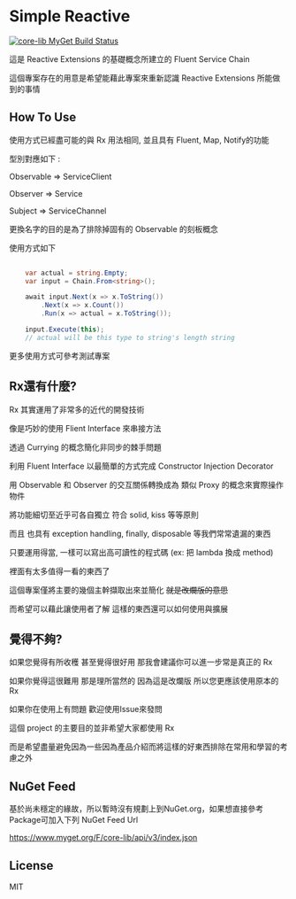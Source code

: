 # Simple Reactive

[![core-lib MyGet Build Status](https://www.myget.org/BuildSource/Badge/core-lib?identifier=869ce727-b882-4710-b8e3-5273fbfac910)](https://www.myget.org/feed/core-lib/package/nuget/Core.Lib.Decorator)

這是 Reactive Extensions 的基礎概念所建立的 Fluent Service Chain

這個專案存在的用意是希望能藉此專案來重新認識 Reactive Extensions 所能做到的事情


## How To Use


使用方式已經盡可能的與 Rx 用法相同, 並且具有 Fluent, Map, Notify的功能

型別對應如下 :

Observable => ServiceClient

Observer => Service

Subject => ServiceChannel

更換名字的目的是為了排除掉固有的 Observable 的刻板概念

使用方式如下

```csharp
    
    var actual = string.Empty;
    var input = Chain.From<string>();

    await input.Next(x => x.ToString())
        .Next(x => x.Count())
        .Run(x => actual = x.ToString());

    input.Execute(this);
    // actual will be this type to string's length string    

```

更多使用方式可參考測試專案

## Rx還有什麼?

Rx 其實運用了非常多的近代的開發技術 

像是巧妙的使用 Flient Interface 來串接方法

透過 Currying 的概念簡化非同步的棘手問題

利用 Fluent Interface 以最簡單的方式完成 Constructor Injection Decorator

用 Observable 和 Observer 的交互關係轉換成為 類似 Proxy 的概念來實際操作物件

將功能細切至近乎可各自獨立 符合 solid, kiss 等等原則 

而且 也具有 exception handling, finally, disposable 等我們常常遺漏的東西

只要運用得當, 一樣可以寫出高可讀性的程式碼 (ex: 把 lambda 換成 method)

裡面有太多值得一看的東西了

這個專案僅將主要的幾個主幹擷取出來並簡化 ~~就是改爛版的意思~~

而希望可以藉此讓使用者了解 這樣的東西還可以如何使用與擴展

## 覺得不夠?

如果您覺得有所收穫 甚至覺得很好用 那我會建議你可以進一步常是真正的 Rx

如果你覺得這很難用 那是理所當然的 因為這是改爛版 所以您更應該使用原本的 Rx

如果你在使用上有問題 歡迎使用Issue來發問

這個 project 的主要目的並非希望大家都使用 Rx

而是希望盡量避免因為一些因為產品介紹而將這樣的好東西排除在常用和學習的考慮之外

## NuGet Feed

基於尚未穩定的緣故，所以暫時沒有規劃上到NuGet.org，如果想直接參考Package可加入下列 NuGet Feed Url

https://www.myget.org/F/core-lib/api/v3/index.json

## License

MIT
